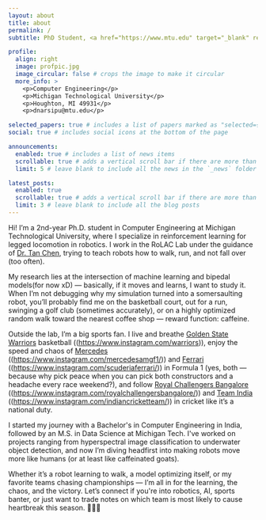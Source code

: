 ```yaml
---
layout: about
title: about
permalink: /
subtitle: PhD Student, <a href="https://www.mtu.edu" target="_blank" rel="noopener noreferrer">Michigan Technological University</a> #. Address. Contacts. Motto. Etc.

profile:
  align: right
  image: profpic.jpg
  image_circular: false # crops the image to make it circular
  more_info: >
    <p>Computer Engineering</p>
    <p>Michigan Technological University</p>
    <p>Houghton, MI 49931</p>
    <p>dnarsipu@mtu.edu</p>

selected_papers: true # includes a list of papers marked as "selected={true}"
social: true # includes social icons at the bottom of the page

announcements:
  enabled: true # includes a list of news items
  scrollable: true # adds a vertical scroll bar if there are more than 3 news items
  limit: 5 # leave blank to include all the news in the `_news` folder

latest_posts:
  enabled: true
  scrollable: true # adds a vertical scroll bar if there are more than 3 new posts items
  limit: 3 # leave blank to include all the blog posts
---
```


Hi! I’m a 2nd-year Ph.D. student in Computer Engineering at Michigan Technological University, where I specialize in reinforcement learning for legged locomotion in robotics. I work in the RoLAC Lab under the guidance of [Dr. Tan Chen](https://chentan.github.io/), trying to teach robots how to walk, run, and not fall over (too often).

My research lies at the intersection of machine learning and bipedal models(for now xD) — basically, if it moves and learns, I want to study it. When I’m not debugging why my simulation turned into a somersaulting robot, you’ll probably find me on the basketball court, out for a run, swinging a golf club (sometimes accurately), or on a highly optimized random walk toward the nearest coffee shop — reward function: caffeine.

Outside the lab, I’m a big sports fan. I live and breathe [Golden State Warriors](https://www.nba.com/warriors) basketball ((https://www.instagram.com/warriors)), enjoy the speed and chaos of [Mercedes](https://www.mercedesamgf1.com) ((https://www.instagram.com/mercedesamgf1/)) and [Ferrari](https://www.ferrari.com/en-EN/formula1) ((https://www.instagram.com/scuderiaferrari/)) in Formula 1 (yes, both — because why pick peace when you can pick both constructors and a headache every race weekend?), and follow [Royal Challengers Bangalore](https://www.royalchallengers.com) ((https://www.instagram.com/royalchallengersbangalore/)) and [Team India](https://www.bcci.tv) ((https://www.instagram.com/indiancricketteam/)) in cricket like it’s a national duty.

I started my journey with a Bachelor's in Computer Engineering in India, followed by an M.S. in Data Science at Michigan Tech. I've worked on projects ranging from hyperspectral image classification to underwater object detection, and now I’m diving headfirst into making robots move more like humans (or at least like caffeinated goats).

Whether it’s a robot learning to walk, a model optimizing itself, or my favorite teams chasing championships — I’m all in for the learning, the chaos, and the victory. Let’s connect if you're into robotics, AI, sports banter, or just want to trade notes on which team is most likely to cause heartbreak this season. 🤷🏽‍♂️

<!-- Write your biography here. Tell the world about yourself. Link to your favorite [subreddit](http://reddit.com). You can put a picture in, too. The code is already in, just name your picture `prof_pic.jpg` and put it in the `img/` folder.

Put your address / P.O. box / other info right below your picture. You can also disable any of these elements by editing `profile` property of the YAML header of your `_pages/about.md`. Edit `_bibliography/papers.bib` and Jekyll will render your [publications page](/al-folio/publications/) automatically.

Link to your social media connections, too. This theme is set up to use [Font Awesome icons](https://fontawesome.com/) and [Academicons](https://jpswalsh.github.io/academicons/), like the ones below. Add your Facebook, Twitter, LinkedIn, Google Scholar, or just disable all of them. -->
